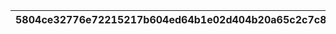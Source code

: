 |5804ce32776e72215217b604ed64b1e02d404b20a65c2c7c8090739b07d7d41d|c453d017ffe6b935a25eae31c8048d752be97695aab6e4c20e1d350bcbdc0f5f|e3f4d056bd4a42b87b82a6c24f8063991e244850dea87404a0c219435816fbf7|80dea4fa16ed8e8997a161e812edfdab026a51c6cff8ffe3b70107aac403354c|23422c33cfcb94754b981e45bb8a6c1b2afda9933cfd0d0196b75bf23b4f373f|221e9677dc5390634bada8999c862736ede97361c0226e6e2839796b97205815|4570def8727f5fe1d5f39d858399120566ff22b0c76889e198aeabbb73655e09|5cadca296473d923f8143147f98718ae73ad13375d57aa1e730244292e36d2f8|5f433839a26f7a77a9b6b846b7e7e8c6ad0a77cb3cc764710db933bbdf03d3b2|77c38b76bbee3b952d83d5940f193b0f485e8dc3b40317b731c1539f4a59cf9a|26d0f67233abf5b3f6fb5e433087ce0f5661364ab837abde564ffa1c117f4e12|
| --- | --- | --- | --- | --- | --- | --- | --- | --- | --- | --- |